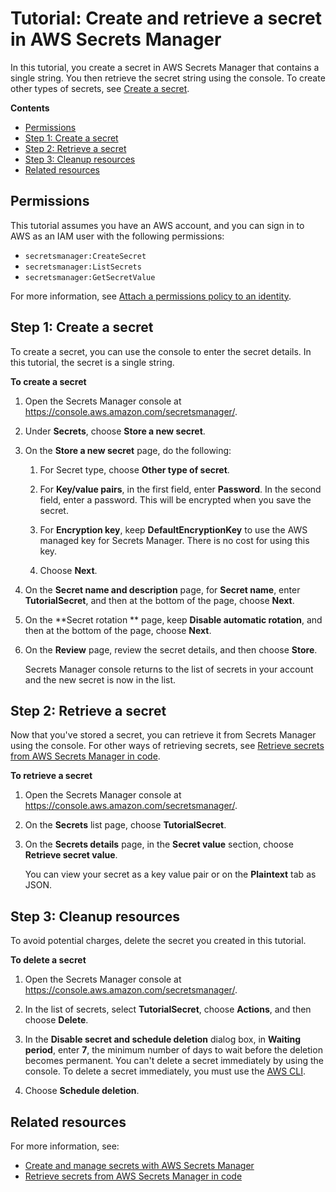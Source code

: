 # Tutorial: Create and retrieve a secret in AWS Secrets Manager<a name="tutorials_basic"></a>

In this tutorial, you create a secret in AWS Secrets Manager that contains a single string\. You then retrieve the secret string using the console\. To create other types of secrets, see [Create a secret](manage_create-basic-secret.md)\.

**Contents**
+ [Permissions](#tutorials_basic-permissions)
+ [Step 1: Create a secret](#tutorial-basic-step1)
+ [Step 2: Retrieve a secret](#tutorial-basic-step2)
+ [Step 3: Cleanup resources](#tutorials_basic-step-cleanup)
+ [Related resources](#tutorials_basic-step-next)

## Permissions<a name="tutorials_basic-permissions"></a>

This tutorial assumes you have an AWS account, and you can sign in to AWS as an IAM user with the following permissions:
+ `secretsmanager:CreateSecret`
+ `secretsmanager:ListSecrets`
+ `secretsmanager:GetSecretValue`

For more information, see [Attach a permissions policy to an identity](auth-and-access_iam-policies.md)\.

## Step 1: Create a secret<a name="tutorial-basic-step1"></a>

To create a secret, you can use the console to enter the secret details\. In this tutorial, the secret is a single string\. 

**To create a secret**

1. Open the Secrets Manager console at [https://console\.aws\.amazon\.com/secretsmanager/](https://console.aws.amazon.com/secretsmanager/)\.

1. Under **Secrets**, choose **Store a new secret**\.

1. On the **Store a new secret** page, do the following:

   1. For Secret type, choose **Other type of secret**\. 

   1. For **Key/value pairs**, in the first field, enter **Password**\. In the second field, enter a password\. This will be encrypted when you save the secret\.

   1. For **Encryption key**, keep **DefaultEncryptionKey** to use the AWS managed key for Secrets Manager\. There is no cost for using this key\.

   1. Choose **Next**\.

1. On the **Secret name and description** page, for **Secret name**, enter **TutorialSecret**, and then at the bottom of the page, choose **Next**\.

1. On the **Secret rotation ** page, keep **Disable automatic rotation**, and then at the bottom of the page, choose **Next**\.

1. On the **Review** page, review the secret details, and then choose **Store**\.

    Secrets Manager console returns to the list of secrets in your account and the new secret is now in the list\.

## Step 2: Retrieve a secret<a name="tutorial-basic-step2"></a>

Now that you've stored a secret, you can retrieve it from Secrets Manager using the console\. For other ways of retrieving secrets, see [Retrieve secrets from AWS Secrets Manager in code](retrieving-secrets.md)\.

**To retrieve a secret**

1. Open the Secrets Manager console at [https://console\.aws\.amazon\.com/secretsmanager/](https://console.aws.amazon.com/secretsmanager/)\.

1. On the **Secrets** list page, choose **TutorialSecret**\. 

1. On the **Secrets details** page, in the **Secret value** section, choose **Retrieve secret value**\.

   You can view your secret as a key value pair or on the **Plaintext** tab as JSON\.

## Step 3: Cleanup resources<a name="tutorials_basic-step-cleanup"></a>

To avoid potential charges, delete the secret you created in this tutorial\.

**To delete a secret**

1. Open the Secrets Manager console at [https://console\.aws\.amazon\.com/secretsmanager/](https://console.aws.amazon.com/secretsmanager/)\.

1. In the list of secrets, select **TutorialSecret**, choose **Actions**, and then choose **Delete**\.

1. In the **Disable secret and schedule deletion** dialog box, in **Waiting period**, enter **7**, the minimum number of days to wait before the deletion becomes permanent\. You can't delete a secret immediately by using the console\. To delete a secret immediately, you must use the [AWS CLI](manage_delete-secret.md#manage_delete-secret_cli)\.

1. Choose **Schedule deletion**\.

## Related resources<a name="tutorials_basic-step-next"></a>

For more information, see:
+ [Create and manage secrets with AWS Secrets Manager](managing-secrets.md)
+ [Retrieve secrets from AWS Secrets Manager in code](retrieving-secrets.md)
